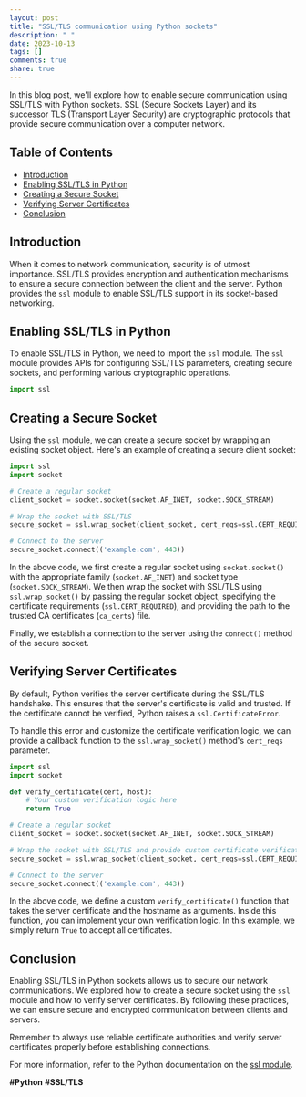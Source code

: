 ```yaml
---
layout: post
title: "SSL/TLS communication using Python sockets"
description: " "
date: 2023-10-13
tags: []
comments: true
share: true
---
```


In this blog post, we'll explore how to enable secure communication using SSL/TLS with Python sockets. SSL (Secure Sockets Layer) and its successor TLS (Transport Layer Security) are cryptographic protocols that provide secure communication over a computer network.

## Table of Contents
- [Introduction](#introduction)
- [Enabling SSL/TLS in Python](#enabling-ssl-tls-in-python)
- [Creating a Secure Socket](#creating-a-secure-socket)
- [Verifying Server Certificates](#verifying-server-certificates)
- [Conclusion](#conclusion)

## Introduction

When it comes to network communication, security is of utmost importance. SSL/TLS provides encryption and authentication mechanisms to ensure a secure connection between the client and the server. Python provides the `ssl` module to enable SSL/TLS support in its socket-based networking.

## Enabling SSL/TLS in Python

To enable SSL/TLS in Python, we need to import the `ssl` module. The `ssl` module provides APIs for configuring SSL/TLS parameters, creating secure sockets, and performing various cryptographic operations.

```python
import ssl
```

## Creating a Secure Socket

Using the `ssl` module, we can create a secure socket by wrapping an existing socket object. Here's an example of creating a secure client socket:

```python
import ssl
import socket

# Create a regular socket
client_socket = socket.socket(socket.AF_INET, socket.SOCK_STREAM)

# Wrap the socket with SSL/TLS
secure_socket = ssl.wrap_socket(client_socket, cert_reqs=ssl.CERT_REQUIRED, ca_certs='ca_cert.pem')

# Connect to the server
secure_socket.connect(('example.com', 443))
```

In the above code, we first create a regular socket using `socket.socket()` with the appropriate family (`socket.AF_INET`) and socket type (`socket.SOCK_STREAM`). We then wrap the socket with SSL/TLS using `ssl.wrap_socket()` by passing the regular socket object, specifying the certificate requirements (`ssl.CERT_REQUIRED`), and providing the path to the trusted CA certificates (`ca_certs`) file.

Finally, we establish a connection to the server using the `connect()` method of the secure socket.

## Verifying Server Certificates

By default, Python verifies the server certificate during the SSL/TLS handshake. This ensures that the server's certificate is valid and trusted. If the certificate cannot be verified, Python raises a `ssl.CertificateError`.

To handle this error and customize the certificate verification logic, we can provide a callback function to the `ssl.wrap_socket()` method's `cert_reqs` parameter.

```python
import ssl
import socket

def verify_certificate(cert, host):
    # Your custom verification logic here
    return True

# Create a regular socket
client_socket = socket.socket(socket.AF_INET, socket.SOCK_STREAM)

# Wrap the socket with SSL/TLS and provide custom certificate verification
secure_socket = ssl.wrap_socket(client_socket, cert_reqs=ssl.CERT_REQUIRED, ca_certs='ca_cert.pem', cert_verify_callback=verify_certificate)

# Connect to the server
secure_socket.connect(('example.com', 443))
```

In the above code, we define a custom `verify_certificate()` function that takes the server certificate and the hostname as arguments. Inside this function, you can implement your own verification logic. In this example, we simply return `True` to accept all certificates.

## Conclusion

Enabling SSL/TLS in Python sockets allows us to secure our network communications. We explored how to create a secure socket using the `ssl` module and how to verify server certificates. By following these practices, we can ensure secure and encrypted communication between clients and servers.

Remember to always use reliable certificate authorities and verify server certificates properly before establishing connections.

For more information, refer to the Python documentation on the [ssl module](https://docs.python.org/3/library/ssl.html).

**#Python** **#SSL/TLS**